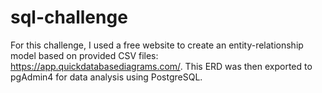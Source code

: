# sql-challenge
For this challenge, I used a free website to create an entity-relationship model based on provided CSV files: https://app.quickdatabasediagrams.com/. This ERD was then exported to pgAdmin4 for data analysis using PostgreSQL.
